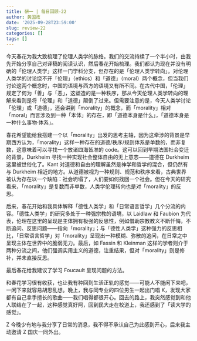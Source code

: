 ```yaml
---
title: 研一 | 每日回顾-22
author: 黄国政
date: '2025-09-28T23:59:00'
slug: review-22
categories: []
tags: []
---
```


<!--more-->

今天春花为我大致梳理了伦理人类学的脉络。我们的交流持续了一个半小时，由我先开始分享自己对译稿的阅读认识，然后春花开始梳理。我们都认为现在并没有明确的「伦理人类学」这样一门学科分支，但存在的是「伦理人类学转向」。对伦理人类学的讨论绕不开「伦理」（ethics）和「道德」（moral）两个概念，但当我们讨论这两个概念时，中国的语境与西方的语境又有所不同。在古代中国，「伦理」规定了何为「善」与「恶」，这塑造的是一种秩序，那从今天伦理人类学转向的理解来看则是将「伦理」和「道德」颠倒了过来。但需要注意的是，今天人类学讨论「伦理」或「道德」，还会讲到「morality」的概念，而「morality」相对「moral」而言涉及到一种「本体」的存在，即「道德本身是什么」，「道德本身是一种什么事物·体系」。

春花希望能给我搭建一个以「morality」出发的思考主轴，因为这牵涉的背景是早期西方认为，「morality」这样一种存在的道德/秩序/规则体系是单数的，而非复数，这意味着可以寻找一个放诸四海皆准的 code。这可以回到早期法国社会变迁的背景，Durkheim 寻找一种实现社会整体自由的无上意志——道德在 Durkheim 这里被世俗化了。Kant 对道德和自由的理解虽然是神学和哲学的混合，但仍然有与 Durkheim 相近的地方。从道德被视为一种规则、规范和秩序来看，古典世界被认为存在以一个缺陷：社会坍塌了，人们要如何找回一个社会。但在今天的研究看来，「morality」是复数而非单数，人类学伦理转向也是对「morality」的反思。

后来，春花开始和我具体解释「德性人类学」和「日常语言哲学」几个分流的内容。「德性人类学」的研究多处于一种强宗教的语境，以 Laidlaw 和 Faubion 为代表，伦理在这里的呈现是主体拥有极强的反思性，例如借助宗教教义不断忏悔，不断追问、反思问题——指向「morality」；与「德性人类学」这种强力的反思相比，「日常语言哲学」对「morality」呈现出一种模糊、弥散的追问，在日常之中呈现主体在世界中的脆弱无力。最后，如 Fassin 和 Kleinman 这样的学者则介于两种分流之间，他们强调实用主义的道德，注重结果，但对「morality」则是修补，并未直接反思。

最后春花给我建议了学习 Foucault 呈现问题的方法。

和春花学习很有收获，也让我有种回到生活正轨的感觉——可能人不能闲下来吧，一闲下来就容易胡思乱想。晚上，我与同专业的四位男生一起出门唱 K，发现大家都有自己拿手擅长的歌曲——我们唱得都很开心。回去的路上，我突然感觉到和他人联结在了一起，这种感觉真好阿，回到民大走在校道上，我还感到了「读大学的感觉」。

Z 今晚少有地与我分享了日常的消息，我不得不承认自己为此感到开心，后来我主动邀请 Z 国庆一同外出。
